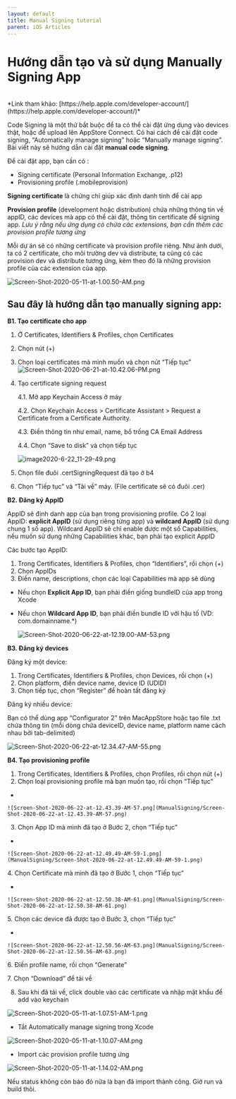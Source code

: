 ```yaml
---
layout: default
title: Manual Signing tutorial
parent: iOS Articles
---
```


# Hướng dẫn tạo và sử dụng Manually Signing App
<br>
*Link tham khảo: [https://help.apple.com/developer-account/](https://help.apple.com/developer-account/)*

Code Signing là một thứ bắt buộc để ta có thể cài đặt ứng dụng vào devices thật, hoặc để upload lên AppStore Connect. Có hai cách để cài đặt code signing, “Automatically manage signing” hoặc “Manually manage signing”. Bài viết này sẽ hướng dẫn cài đặt **manual code signing**.

Để cài đặt app, bạn cần có :

- Signing certificate (Personal Information Exchange, .p12)
- Provisioning profile (.mobileprovision)

**Signing certificate** là chứng chỉ giúp xác định danh tính để cài app

**Provision profile** (development hoặc distribution) chứa những thông tin về appID, các devices mà app có thể cài đặt, thông tin certificate để signing app. *Lưu ý rằng nếu ứng dụng có chứa các extensions, bạn cần thêm các provision profile tương ứng*

Mỗi dự án sẽ có những certificate và provision profile riêng. Như ảnh dưới, ta có 2 certificate, cho môi trường dev và distribute, ta cũng có các provision dev và distribute tương ứng, kèm theo đó là những provision profile của các extension của app.

![Screen-Shot-2020-05-11-at-1.00.50-AM.png](ManualSigning/Screen-Shot-2020-05-11-at-1.00.50-AM.png)

## Sau đây là hướng dẫn tạo manually signing app:

**B1. Tạo certificate cho app**

1. Ở Certificates, Identifiers & Profiles, chọn Certificates

2. Chọn nút (+)

3. Chọn loại certificates mà mình muốn và chọn nút “Tiếp tục”    
    ![Screen-Shot-2020-06-21-at-10.42.06-PM.png](ManualSigning/Screen-Shot-2020-06-21-at-10.42.06-PM.png)
    

4. Tạo certificate signing request

    4.1. Mở app Keychain Access ở máy

    4.2. Chọn Keychain Access > Certificate Assistant > Request a Certificate from a Certificate Authority.

    4.3. Điền thông tin như email, name, bổ trống CA Email Address

    4.4. Chọn “Save to disk” và chọn tiếp tục

    
    ![image2020-6-22_11-29-49.png](ManualSigning/image2020-6-22_11-29-49.png)
    

5. Chọn file đuôi .certSigningRequest đã tạo ở b4

6. Chọn “Tiếp tục” và “Tải về” máy. (File certificate sẽ có đuôi .cer)

**B2. Đăng ký AppID**

AppID sẽ định danh app của bạn trong provisioning profile. Có 2 loại AppID: **explicit AppID** (sử dụng riêng từng app) và **wildcard AppID** (sử dụng chung 1 số app). Wildcard AppID sẽ chỉ enable được một số Capabilities, nếu muốn sử dụng những Capabilities khác, bạn phải tạo explicit AppID

Các bước tạo AppID:

1. Trong Certificates, Identifiers & Profiles, chọn “Identifiers”, rồi chọn (+)
2. Chọn AppIDs
3. Điền name, descriptions, chọn các loại Capabilities mà app sẽ dùng
- Nếu chọn **Explicit App ID**, bạn phải điền giống bundleID của app trong Xcode
- Nếu chọn **Wildcard App ID**, bạn phải điền bundle ID với hậu tố (VD: com.domainname.*)
    
    ![Screen-Shot-2020-06-22-at-12.19.00-AM-53.png](ManualSigning/Screen-Shot-2020-06-22-at-12.19.00-AM-53.png)
    

**B3. Đăng ký devices**

Đăng ký một device:

1. Trong Certificates, Identifiers & Profiles, chọn Devices, rồi chọn (+)
2. Chọn platform, điền device name, device ID (UDID)
3. Chọn tiếp tục, chọn “Register” để hoàn tất đăng ký

Đăng ký nhiều device:

Bạn có thể dùng app “Configurator 2” trên MacAppStore hoặc tạo file .txt chứa thông tin (mỗi dòng chứa deviceID, device name, platform name cách nhau bởi tab-delimited)

![Screen-Shot-2020-06-22-at-12.34.47-AM-55.png](ManualSigning/Screen-Shot-2020-06-22-at-12.34.47-AM-55.png)

**B4. Tạo provisioning profile**

1. Trong Certificates, Identifiers & Profiles, chọn Profiles, rồi chọn nút (+)
2. Chọn loại provisioning profile mà bạn muốn tạo, rồi chọn “Tiếp tục”
- 
    
    ![Screen-Shot-2020-06-22-at-12.43.39-AM-57.png](ManualSigning/Screen-Shot-2020-06-22-at-12.43.39-AM-57.png)
    

3. Chọn App ID mà mình đã tạo ở Bước 2, chọn “Tiếp tục”

- 
    
    ![Screen-Shot-2020-06-22-at-12.49.49-AM-59-1.png](ManualSigning/Screen-Shot-2020-06-22-at-12.49.49-AM-59-1.png)
    

4. Chọn Certificate mà mình đã tạo ở Bước 1, chọn “Tiếp tục”

- 
    
    ![Screen-Shot-2020-06-22-at-12.50.38-AM-61.png](ManualSigning/Screen-Shot-2020-06-22-at-12.50.38-AM-61.png)
    

5. Chọn các device đã được tạo ở Bước 3, chọn “Tiếp tục”

- 
    
    ![Screen-Shot-2020-06-22-at-12.50.56-AM-63.png](ManualSigning/Screen-Shot-2020-06-22-at-12.50.56-AM-63.png)
    

6. Điền profile name, rồi chọn “Generate”

7. Chọn “Download” để tải về

8. Sau khi đã tải về, click double vào các certificate và nhập mật khẩu để add vào keychain

![Screen-Shot-2020-05-11-at-1.07.51-AM-1.png](ManualSigning/Screen-Shot-2020-05-11-at-1.07.51-AM-1.png)

- Tắt Automatically manage signing trong Xcode

![Screen-Shot-2020-05-11-at-1.10.07-AM.png](ManualSigning/Screen-Shot-2020-05-11-at-1.10.07-AM.png)

- Import các provision profile tương ứng

![Screen-Shot-2020-05-11-at-1.14.02-AM.png](ManualSigning/Screen-Shot-2020-05-11-at-1.14.02-AM.png)


Nếu status không còn báo đỏ nữa là bạn đã import thành công. Giờ run và build thôi.

